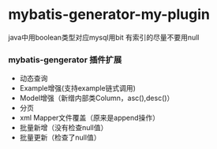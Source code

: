 # mybatis-generator-my-plugin

java中用boolean类型对应mysql用bit  有索引的尽量不要用null

### mybatis-gengerator 插件扩展

-  动态查询
-  Example增强(支持example链式调用)
-  Model增强（新缯内部类Column，asc(),desc()）
-  分页
-  xml Mapper文件覆盖（原来是append操作）
-  批量新增（没有检查null值）
-  批量更新（检查了null值）
